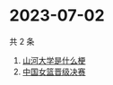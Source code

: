 # 2023-07-02

共 2 条

<!-- BEGIN ZHIHUSEARCH -->
<!-- 最后更新时间 Sun Jul 02 2023 03:09:47 GMT+0800 (China Standard Time) -->
1. [山河大学是什么梗](https://www.zhihu.com/search?q=山河大学是什么梗)
1. [中国女篮晋级决赛](https://www.zhihu.com/search?q=中国女篮晋级决赛)
<!-- END ZHIHUSEARCH -->
